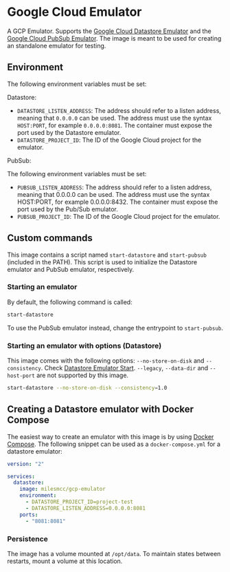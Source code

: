 # Google Cloud Emulator

A GCP Emulator. Supports the [Google Cloud Datastore Emulator](https://cloud.google.com/datastore/docs/tools/datastore-emulator/) and the [Google Cloud PubSub Emulator](https://cloud.google.com/pubsub/docs/emulator). The image is meant to be used for creating an standalone emulator for testing.

## Environment

The following environment variables must be set:

Datastore:

- `DATASTORE_LISTEN_ADDRESS`: The address should refer to a listen address, meaning that `0.0.0.0` can be used. The address must use the syntax `HOST:PORT`, for example `0.0.0.0:8081`. The container must expose the port used by the Datastore emulator.
- `DATASTORE_PROJECT_ID`: The ID of the Google Cloud project for the emulator.

PubSub:

The following environment variables must be set:

- `PUBSUB_LISTEN_ADDRESS`: The address should refer to a listen address, meaning that 0.0.0.0 can be used. The address must use the syntax HOST:PORT, for example 0.0.0.0:8432. The container must expose the port used by the Pub/Sub emulator.
- `PUBSUB_PROJECT_ID`: The ID of the Google Cloud project for the emulator.

## Custom commands

This image contains a script named `start-datastore` and `start-pubsub` (included in the PATH). This script is used to initialize the Datastore emulator and PubSub emulator, respectively.

### Starting an emulator

By default, the following command is called:

```sh
start-datastore
```

To use the PubSub emulator instead, change the entrypoint to `start-pubsub`.

### Starting an emulator with options (Datastore)

This image comes with the following options: `--no-store-on-disk` and `--consistency`. Check [Datastore Emulator Start](https://cloud.google.com/sdk/gcloud/reference/beta/emulators/datastore/start). `--legacy`, `--data-dir` and `--host-port` are not supported by this image.

```sh
start-datastore --no-store-on-disk --consistency=1.0
```

## Creating a Datastore emulator with Docker Compose

The easiest way to create an emulator with this image is by using [Docker Compose](https://docs.docker.com/compose). The following snippet can be used as a `docker-compose.yml` for a datastore emulator:

```YAML
version: "2"

services:
  datastore:
    image: milesmcc/gcp-emulator
    environment:
      - DATASTORE_PROJECT_ID=project-test
      - DATASTORE_LISTEN_ADDRESS=0.0.0.0:8081
    ports:
      - "8081:8081"
```

### Persistence

The image has a volume mounted at `/opt/data`. To maintain states between restarts, mount a volume at this location.
